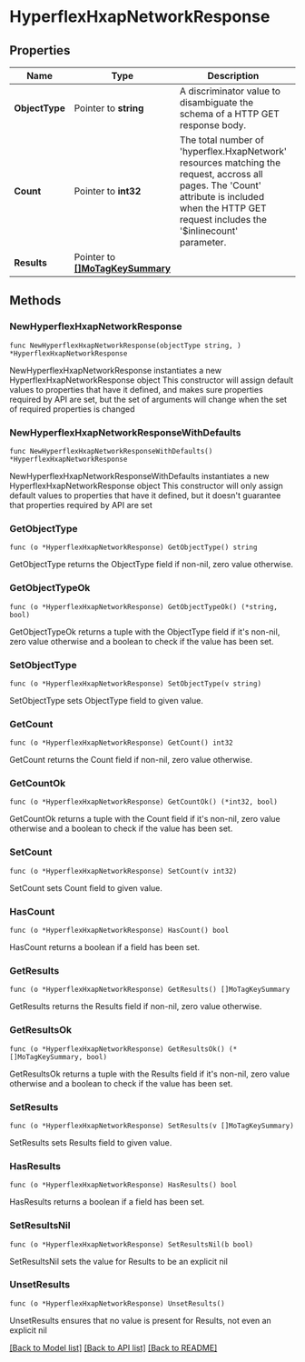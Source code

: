 # HyperflexHxapNetworkResponse

## Properties

Name | Type | Description | Notes
------------ | ------------- | ------------- | -------------
**ObjectType** | Pointer to **string** | A discriminator value to disambiguate the schema of a HTTP GET response body. | 
**Count** | Pointer to **int32** | The total number of &#39;hyperflex.HxapNetwork&#39; resources matching the request, accross all pages. The &#39;Count&#39; attribute is included when the HTTP GET request includes the &#39;$inlinecount&#39; parameter. | [optional] 
**Results** | Pointer to [**[]MoTagKeySummary**](MoTagKeySummary.md) |  | [optional] 

## Methods

### NewHyperflexHxapNetworkResponse

`func NewHyperflexHxapNetworkResponse(objectType string, ) *HyperflexHxapNetworkResponse`

NewHyperflexHxapNetworkResponse instantiates a new HyperflexHxapNetworkResponse object
This constructor will assign default values to properties that have it defined,
and makes sure properties required by API are set, but the set of arguments
will change when the set of required properties is changed

### NewHyperflexHxapNetworkResponseWithDefaults

`func NewHyperflexHxapNetworkResponseWithDefaults() *HyperflexHxapNetworkResponse`

NewHyperflexHxapNetworkResponseWithDefaults instantiates a new HyperflexHxapNetworkResponse object
This constructor will only assign default values to properties that have it defined,
but it doesn't guarantee that properties required by API are set

### GetObjectType

`func (o *HyperflexHxapNetworkResponse) GetObjectType() string`

GetObjectType returns the ObjectType field if non-nil, zero value otherwise.

### GetObjectTypeOk

`func (o *HyperflexHxapNetworkResponse) GetObjectTypeOk() (*string, bool)`

GetObjectTypeOk returns a tuple with the ObjectType field if it's non-nil, zero value otherwise
and a boolean to check if the value has been set.

### SetObjectType

`func (o *HyperflexHxapNetworkResponse) SetObjectType(v string)`

SetObjectType sets ObjectType field to given value.


### GetCount

`func (o *HyperflexHxapNetworkResponse) GetCount() int32`

GetCount returns the Count field if non-nil, zero value otherwise.

### GetCountOk

`func (o *HyperflexHxapNetworkResponse) GetCountOk() (*int32, bool)`

GetCountOk returns a tuple with the Count field if it's non-nil, zero value otherwise
and a boolean to check if the value has been set.

### SetCount

`func (o *HyperflexHxapNetworkResponse) SetCount(v int32)`

SetCount sets Count field to given value.

### HasCount

`func (o *HyperflexHxapNetworkResponse) HasCount() bool`

HasCount returns a boolean if a field has been set.

### GetResults

`func (o *HyperflexHxapNetworkResponse) GetResults() []MoTagKeySummary`

GetResults returns the Results field if non-nil, zero value otherwise.

### GetResultsOk

`func (o *HyperflexHxapNetworkResponse) GetResultsOk() (*[]MoTagKeySummary, bool)`

GetResultsOk returns a tuple with the Results field if it's non-nil, zero value otherwise
and a boolean to check if the value has been set.

### SetResults

`func (o *HyperflexHxapNetworkResponse) SetResults(v []MoTagKeySummary)`

SetResults sets Results field to given value.

### HasResults

`func (o *HyperflexHxapNetworkResponse) HasResults() bool`

HasResults returns a boolean if a field has been set.

### SetResultsNil

`func (o *HyperflexHxapNetworkResponse) SetResultsNil(b bool)`

 SetResultsNil sets the value for Results to be an explicit nil

### UnsetResults
`func (o *HyperflexHxapNetworkResponse) UnsetResults()`

UnsetResults ensures that no value is present for Results, not even an explicit nil

[[Back to Model list]](../README.md#documentation-for-models) [[Back to API list]](../README.md#documentation-for-api-endpoints) [[Back to README]](../README.md)


